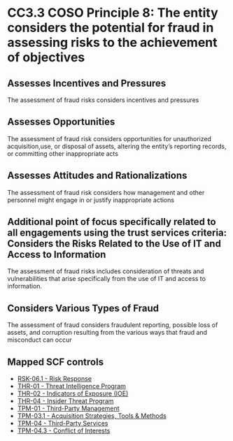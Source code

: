 # CC3.3 COSO Principle 8: The entity considers the potential for fraud in assessing risks to the achievement of objectives
## Assesses Incentives and Pressures
The assessment of fraud risks considers incentives and pressures
## Assesses Opportunities
The assessment of fraud risk considers opportunities for unauthorized acquisition,use, or disposal of assets, altering the entity’s reporting records, or committing other inappropriate acts
## Assesses Attitudes and Rationalizations
The assessment of fraud risk considers how management and other personnel might engage in or justify inappropriate actions
## Additional point of focus specifically related to all engagements using the trust services criteria: Considers the Risks Related to the Use of IT and Access to Information
The assessment of fraud risks includes consideration of threats and vulnerabilities that arise specifically from the use of IT and access to information.
## Considers Various Types of Fraud
The assessment of fraud considers fraudulent reporting, possible loss of assets, and corruption resulting from the various ways that fraud and misconduct can occur
## Mapped SCF controls
- [RSK-06.1 - Risk Response](../scf/rsk-061-riskresponse.md)
- [THR-01 - Threat Intelligence Program](../scf/thr-01-threatintelligenceprogram.md)
- [THR-02 - Indicators of Exposure (IOE)](../scf/thr-02-indicatorsofexposure(ioe).md)
- [THR-04 - Insider Threat Program](../scf/thr-04-insiderthreatprogram.md)
- [TPM-01 - Third-Party Management](../scf/tpm-01-third-partymanagement.md)
- [TPM-03.1 - Acquisition Strategies, Tools & Methods](../scf/tpm-031-acquisitionstrategies,tools&methods.md)
- [TPM-04 - Third-Party Services](../scf/tpm-04-third-partyservices.md)
- [TPM-04.3 - Conflict of Interests](../scf/tpm-043-conflictofinterests.md)
